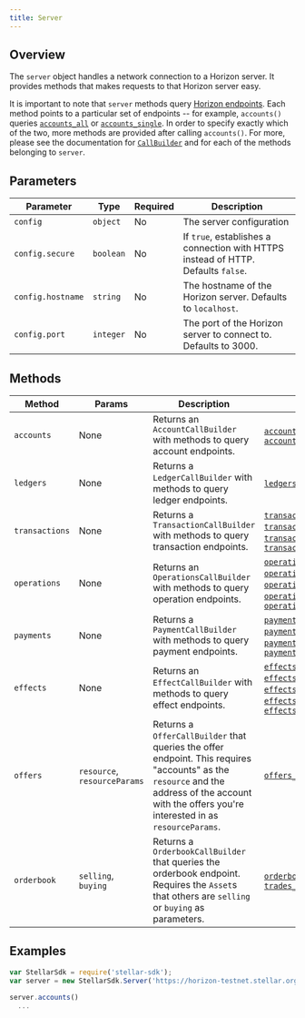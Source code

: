 ```yaml
---
title: Server
---
```


## Overview

The `server` object handles a network connection to a Horizon server.  It provides methods that makes requests to that Horizon server easy.

It is important to note that `server` methods query [Horizon endpoints](https://www.stellar.org/developers/reference/).  Each method points to a particular set of endpoints -- for example, `accounts()` queries [`accounts_all`](https://www.stellar.org/developers/horizon/reference/accounts-all.html) or [`accounts_single`](https://www.stellar.org/developers/horizon/reference/accounts-single.html).  In order to specify exactly which of the two, more methods are provided after calling `accounts()`.  For more, please see the documentation for [`CallBuilder`](./call_builder.md) and for each of the methods belonging to `server`.

## Parameters

| Parameter | Type | Required | Description |
| --- | --- | --- | --- |
| `config` | `object` | No | The server configuration |
| `config.secure` | `boolean` | No | If `true`, establishes a connection with HTTPS instead of HTTP.  Defaults `false`.|
| `config.hostname` | `string` | No | The hostname of the Horizon server.  Defaults to `localhost`.|
| `config.port` | `integer` | No | The port of the Horizon server to connect to.  Defaults to 3000.|

## Methods

| Method | Params | Description | Endpoints |
| --- | --- | --- | --- |
| `accounts` | None | Returns an `AccountCallBuilder` with methods to query account endpoints. | [`accounts_all`](https://stellar.org/developers/horizon/reference/accounts-all.html), [`accounts_single`](https://stellar.org/developers/horizon/reference/accounts-single.html)|
| `ledgers` | None | Returns a `LedgerCallBuilder` with methods to query ledger endpoints. | [`ledgers_all`](https://stellar.org/developers/horizon/reference/ledgers-all.html), [`ledgers_single`](https://stellar.org/developers/horizon/reference/ledgers-single.html) |
| `transactions` | None | Returns a `TransactionCallBuilder` with methods to query transaction endpoints. | [`transactions_all`](https://stellar.org/developers/horizon/reference/transactions-all.html), [`transactions_single`](https://stellar.org/developers/horizon/reference/transactions-single.html), [`transactions_for_account`](https://stellar.org/developers/horizon/reference/transactions-for-account.html), [`transactions_for_ledger`](https://stellar.org/developers/horizon/reference/transactions-for-ledger.html) |
| `operations` | None | Returns an `OperationsCallBuilder` with methods to query operation endpoints.| [`operations_all`](https://stellar.org/developers/horizon/reference/operations-all.html), [`operations_single`](https://www.stellar.org/developers/horizon/reference/operations-single.html), [`operations_for_account`](https://stellar.org/developers/horizon/reference/operations-for-account.html), [`operations_for_transaction`](https://stellar.org/developers/horizon/reference/operations-for-transaction.html), [`operation_for_ledger`](https://stellar.org/developers/horizon/reference/operations-for-ledger.html)|
| `payments` | None | Returns a `PaymentCallBuilder` with methods to query payment endpoints. | [`payments_all`](https://stellar.org/developers/horizon/reference/payments-all.html), [`payments_for_account`](https://stellar.org/developers/horizon/reference/payments-for-account.html), [`payments_for_ledger`](https://stellar.org/developers/horizon/reference/payments-for-ledger.html), [`payments_for_transactions`](https://www.stellar.org/developers/horizon/reference/payments-for-transaction.html) |
| `effects` | None | Returns an `EffectCallBuilder` with methods to query effect endpoints.| [`effects_all`](https://stellar.org/developers/horizon/reference/effects-all.html), [`effects_for_account`](https://stellar.org/developers/horizon/reference/effects-for-account.html), [`effects_for_ledger`](https://stellar.org/developers/horizon/reference/effects-for-ledger.html), [`effects_for_operation`](https://stellar.org/developers/horizon/reference/effects-for-operation.html), [`effects_for_transaction`](https://stellar.org/developers/horizon/reference/effects-for-transaction.html) |
| `offers` | `resource`, `resourceParams` | Returns a `OfferCallBuilder` that queries the offer endpoint.  This requires "accounts" as the `resource` and the address of the account with the offers you're interested in as `resourceParams`. | [`offers_for_account`](https://stellar.org/developers/horizon/reference/offers-for-account.html) |
| `orderbook` | `selling`, `buying` | Returns a `OrderbookCallBuilder` that queries the orderbook endpoint.  Requires the `Asset`s that others are `selling` or `buying` as parameters. | [`orderbook_details`](https://www.stellar.org/developers/horizon/reference/orderbook-details.html), [`trades_for_orderbook`](https://stellar.org/developers/horizon/reference/trades-for-orderbook.html)  |


## Examples

```js
var StellarSdk = require('stellar-sdk');
var server = new StellarSdk.Server('https://horizon-testnet.stellar.org');

server.accounts()
  ...
```
